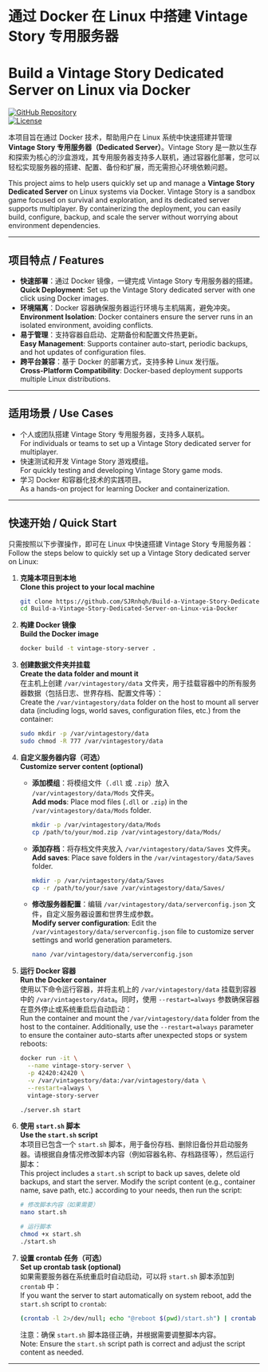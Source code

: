 # 通过 Docker 在 Linux 中搭建 Vintage Story 专用服务器  
# Build a Vintage Story Dedicated Server on Linux via Docker

[![GitHub Repository](https://img.shields.io/badge/GitHub-Repository-blue?style=flat-square&logo=github)](https://github.com/SJRnhqh/Build-a-Vintage-Story-Dedicated-Server-on-Linux-via-Docker.git)  
[![License](https://img.shields.io/badge/License-MIT-green?style=flat-square)](LICENSE)

本项目旨在通过 Docker 技术，帮助用户在 Linux 系统中快速搭建并管理 **Vintage Story 专用服务器（Dedicated Server）**。Vintage Story 是一款以生存和探索为核心的沙盒游戏，其专用服务器支持多人联机，通过容器化部署，您可以轻松实现服务器的搭建、配置、备份和扩展，而无需担心环境依赖问题。

This project aims to help users quickly set up and manage a **Vintage Story Dedicated Server** on Linux systems via Docker. Vintage Story is a sandbox game focused on survival and exploration, and its dedicated server supports multiplayer. By containerizing the deployment, you can easily build, configure, backup, and scale the server without worrying about environment dependencies.

---

## 项目特点 / Features

- **快速部署**：通过 Docker 镜像，一键完成 Vintage Story 专用服务器的搭建。  
  **Quick Deployment**: Set up the Vintage Story dedicated server with one click using Docker images.  
- **环境隔离**：Docker 容器确保服务器运行环境与主机隔离，避免冲突。  
  **Environment Isolation**: Docker containers ensure the server runs in an isolated environment, avoiding conflicts.  
- **易于管理**：支持容器自启动、定期备份和配置文件热更新。  
  **Easy Management**: Supports container auto-start, periodic backups, and hot updates of configuration files.  
- **跨平台兼容**：基于 Docker 的部署方式，支持多种 Linux 发行版。  
  **Cross-Platform Compatibility**: Docker-based deployment supports multiple Linux distributions.  

---

## 适用场景 / Use Cases

- 个人或团队搭建 Vintage Story 专用服务器，支持多人联机。  
  For individuals or teams to set up a Vintage Story dedicated server for multiplayer.  
- 快速测试和开发 Vintage Story 游戏模组。  
  For quickly testing and developing Vintage Story game mods.  
- 学习 Docker 和容器化技术的实践项目。  
  As a hands-on project for learning Docker and containerization.  

---

## 快速开始 / Quick Start

只需按照以下步骤操作，即可在 Linux 中快速搭建 Vintage Story 专用服务器：  
Follow the steps below to quickly set up a Vintage Story dedicated server on Linux:

1. **克隆本项目到本地**  
   **Clone this project to your local machine**  
   ```bash
   git clone https://github.com/SJRnhqh/Build-a-Vintage-Story-Dedicated-Server-on-Linux-via-Docker.git
   cd Build-a-Vintage-Story-Dedicated-Server-on-Linux-via-Docker
   ```

2. **构建 Docker 镜像**  
   **Build the Docker image**  
   ```bash
   docker build -t vintage-story-server .
   ```

3. **创建数据文件夹并挂载**  
   **Create the data folder and mount it**  
   在主机上创建 `/var/vintagestory/data` 文件夹，用于挂载容器中的所有服务器数据（包括日志、世界存档、配置文件等）：  
   Create the `/var/vintagestory/data` folder on the host to mount all server data (including logs, world saves, configuration files, etc.) from the container:  
   ```bash
   sudo mkdir -p /var/vintagestory/data
   sudo chmod -R 777 /var/vintagestory/data
   ```

4. **自定义服务器内容（可选）**  
   **Customize server content (optional)**  
   - **添加模组**：将模组文件（`.dll` 或 `.zip`）放入 `/var/vintagestory/data/Mods` 文件夹。  
     **Add mods**: Place mod files (`.dll` or `.zip`) in the `/var/vintagestory/data/Mods` folder.  
     ```bash
     mkdir -p /var/vintagestory/data/Mods
     cp /path/to/your/mod.zip /var/vintagestory/data/Mods/
     ```
   - **添加存档**：将存档文件夹放入 `/var/vintagestory/data/Saves` 文件夹。  
     **Add saves**: Place save folders in the `/var/vintagestory/data/Saves` folder.  
     ```bash
     mkdir -p /var/vintagestory/data/Saves
     cp -r /path/to/your/save /var/vintagestory/data/Saves/
     ```
   - **修改服务器配置**：编辑 `/var/vintagestory/data/serverconfig.json` 文件，自定义服务器设置和世界生成参数。  
     **Modify server configuration**: Edit the `/var/vintagestory/data/serverconfig.json` file to customize server settings and world generation parameters.  
     ```bash
     nano /var/vintagestory/data/serverconfig.json
     ```

5. **运行 Docker 容器**  
   **Run the Docker container**  
   使用以下命令运行容器，并将主机上的 `/var/vintagestory/data` 挂载到容器中的 `/var/vintagestory/data`。同时，使用 `--restart=always` 参数确保容器在意外停止或系统重启后自动启动：  
   Run the container and mount the `/var/vintagestory/data` folder from the host to the container. Additionally, use the `--restart=always` parameter to ensure the container auto-starts after unexpected stops or system reboots:  
   ```bash
   docker run -it \
     --name vintage-story-server \
     -p 42420:42420 \
     -v /var/vintagestory/data:/var/vintagestory/data \
     --restart=always \
     vintage-story-server
   ```
   ```bash
   ./server.sh start
   ```

6. **使用 `start.sh` 脚本**  
   **Use the `start.sh` script**  
   本项目已包含一个 `start.sh` 脚本，用于备份存档、删除旧备份并启动服务器。请根据自身情况修改脚本内容（例如容器名称、存档路径等），然后运行脚本：  
   This project includes a `start.sh` script to back up saves, delete old backups, and start the server. Modify the script content (e.g., container name, save path, etc.) according to your needs, then run the script:  
   ```bash
   # 修改脚本内容（如果需要）
   nano start.sh

   # 运行脚本
   chmod +x start.sh
   ./start.sh
   ```

7. **设置 crontab 任务（可选）**  
   **Set up crontab task (optional)**  
   如果需要服务器在系统重启时自动启动，可以将 `start.sh` 脚本添加到 `crontab` 中：  
   If you want the server to start automatically on system reboot, add the `start.sh` script to `crontab`:  
   ```bash
   (crontab -l 2>/dev/null; echo "@reboot $(pwd)/start.sh") | crontab -
   ```
   注意：确保 `start.sh` 脚本路径正确，并根据需要调整脚本内容。  
   Note: Ensure the `start.sh` script path is correct and adjust the script content as needed.

---
